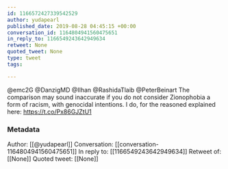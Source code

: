 ```yaml
---
id: 1166572427339542529
author: yudapearl
published_date: 2019-08-28 04:45:15 +00:00
conversation_id: 1164804941560475651
in_reply_to: 1166549243642949634
retweet: None
quoted_tweet: None
type: tweet
tags:

---
```


@emc2G @DanzigMD @Ilhan @RashidaTlaib @PeterBeinart The comparison may sound inaccurate if you do not consider Zionophobia a form of racism, with genocidal intentions. I do, for the reasoned explained here:    https://t.co/Px86GJZtU1

### Metadata

Author: [[@yudapearl]]
Conversation: [[conversation-1164804941560475651]]
In reply to: [[1166549243642949634]]
Retweet of: [[None]]
Quoted tweet: [[None]]
